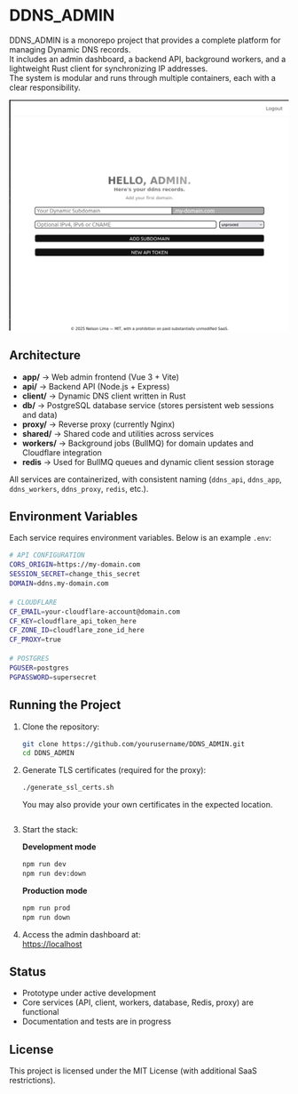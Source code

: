 # DDNS_ADMIN

DDNS_ADMIN is a monorepo project that provides a complete platform for managing Dynamic DNS records.  
It includes an admin dashboard, a backend API, background workers, and a lightweight Rust client for synchronizing IP addresses.  
The system is modular and runs through multiple containers, each with a clear responsibility.

<div align="center">
    <img src="./docs/assets/dashboard.png" width="600px">
</div>

## Architecture

- **app/** → Web admin frontend (Vue 3 + Vite)  
- **api/** → Backend API (Node.js + Express)  
- **client/** → Dynamic DNS client written in Rust  
- **db/** → PostgreSQL database service (stores persistent web sessions and data)  
- **proxy/** → Reverse proxy (currently Nginx)  
- **shared/** → Shared code and utilities across services  
- **workers/** → Background jobs (BullMQ) for domain updates and Cloudflare integration  
- **redis** → Used for BullMQ queues and dynamic client session storage  

All services are containerized, with consistent naming (`ddns_api`, `ddns_app`, `ddns_workers`, `ddns_proxy`, `redis`, etc.).

## Environment Variables

Each service requires environment variables. Below is an example `.env`:

```bash
# API CONFIGURATION
CORS_ORIGIN=https://my-domain.com
SESSION_SECRET=change_this_secret
DOMAIN=ddns.my-domain.com

# CLOUDFLARE
CF_EMAIL=your-cloudflare-account@domain.com
CF_KEY=cloudflare_api_token_here
CF_ZONE_ID=cloudflare_zone_id_here
CF_PROXY=true

# POSTGRES
PGUSER=postgres
PGPASSWORD=supersecret
```


## Running the Project

1. Clone the repository:
   ```bash
   git clone https://github.com/yourusername/DDNS_ADMIN.git
   cd DDNS_ADMIN
   ```

2. Generate TLS certificates (required for the proxy):
   ```bash
   ./generate_ssl_certs.sh
   ```
   You may also provide your own certificates in the expected location.
   ```

3. Start the stack:

   **Development mode**
   ```bash
   npm run dev
   npm run dev:down
   ```

   **Production mode**
   ```bash
   npm run prod
   npm run down
   ```

4. Access the admin dashboard at:  
   [https://localhost](https://localhost)

## Status

- Prototype under active development  
- Core services (API, client, workers, database, Redis, proxy) are functional  
- Documentation and tests are in progress

## License

This project is licensed under the MIT License (with additional SaaS restrictions).  
